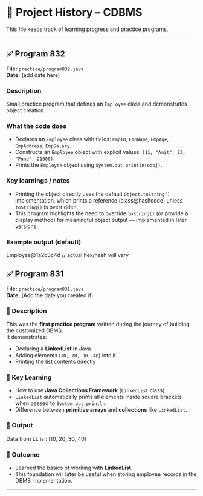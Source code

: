 # 📜 Project History – CDBMS

This file keeps track of learning progress and practice programs.

---

## ✅ Program 832

**File:** `practice/program832.java`  
**Date:** (add date here)

### Description
Small practice program that defines an `Employee` class and demonstrates object creation.

### What the code does
- Declares an `Employee` class with fields: `EmpID`, `EmpName`, `EmpAge`, `EmpAddress`, `EmpSalary`.
- Constructs an `Employee` object with explicit values: `(11, "Amit", 23, "Pune", 21000)`.
- Prints the `Employee` object using `System.out.println(eobj)`.

### Key learnings / notes
- Printing the object directly uses the default `Object.toString()` implementation, which prints a reference (class@hashcode) unless `toString()` is overridden.
- This program highlights the need to override `toString()` (or provide a display method) for meaningful object output — implemented in later versions.

### Example output (default)
Employee@1a2b3c4d // actual hex/hash will vary


## ✅ Program 831
**File:** `practice/program831.java`  
**Date:** [Add the date you created it]

### 🔹 Description
This was the **first practice program** written during the journey of building the customized DBMS.  
It demonstrates:
- Declaring a **LinkedList** in Java
- Adding elements (`10, 20, 30, 40`) into it
- Printing the list contents directly

### 🔹 Key Learning
- How to use **Java Collections Framework** (`LinkedList` class).
- `LinkedList` automatically prints all elements inside square brackets when passed to `System.out.println`.
- Difference between **primitive arrays** and **collections** like `LinkedList`.

### 🔹 Output
Data from LL is : [10, 20, 30, 40]

### 🔹 Outcome
- Learned the basics of working with **LinkedList**.  
- This foundation will later be useful when storing employee records in the DBMS implementation.

---
